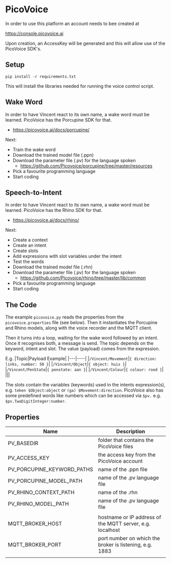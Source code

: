 # PicoVoice

In order to use this platform an account needs to bee created at

https://console.picovoice.ai

Upon creation, an AccessKey will be generated and this will allow use of the PicoVoice SDK's.

## Setup

```shell
pip install -r requirements.txt
```

This will install the libraries needed for running the voice control script.

## Wake Word

In order to have Vincent react to its own name, a wake word must be learned. PicoVoice has the Porcupine SDK for that.

- https://picovoice.ai/docs/porcupine/

Next:

- Train the wake word
- Download the trained model file (.ppn)
- Download the parameter file (.pv) for the language spoken
  - https://github.com/Picovoice/porcupine/tree/master/resources
- Pick a favourite programming language
- Start coding

## Speech-to-Intent

In order to have Vincent react to its own name, a wake word must be learned. PicoVoice has the Rhino SDK for that.

- https://picovoice.ai/docs/rhino/

Next:

- Create a context
- Create an intent
- Create slots
- Add expressions with slot variables under the intent
- Test the words
- Download the trained model file (.rhn)
- Download the parameter file (.pv) for the language spoken
  - https://github.com/Picovoice/rhino/tree/master/lib/common
- Pick a favourite programming language
- Start coding

## The Code

The example `picovoice.py` reads the properties from the `picovoice.properties` file (see below). Then it instantiates the Porcupine and Rhino models, along with the voice recorder and the MQTT client.

Then it turns into a loop, waiting for the wake word followed by an intent. Once it recognises both, a message is send. The topic depends on the keyword, intent and slot. The value (payload) comes from the expression.

E.g.
|Topic|Payload Example|
|---|----|
|`/Vincent/Movement`|`{ direction: links, number: 50 }`|
|`/Vincent/Object`|`{ object: huis }`|
|`/Vincent/PenState`|`{ penstate: aan }`|
|`/Vincent/Colour`|`{ colour: rood }`|
|||

The slots contain the variables (keywords) used in the intents expression(s), e.g. `teken $Object:object` or `(ga) $Movement:direction`. PicoVoice also
has some predefined words like numbers which can be accessed via `$pv.` e.g. `$pv.TwoDigitInteger:number`.

## Properties

| Name                       | Description                                               |
| -------------------------- | --------------------------------------------------------- |
| PV_BASEDIR                 | folder that contains the PicoVoice files                  |
| PV_ACCESS_KEY              | the access key from the PicoVoice account                 |
| PV_PORCUPINE_KEYWORD_PATHS | name of the .ppn file                                     |
| PV_PORCUPINE_MODEL_PATH    | name of the .pv language file                             |
| PV_RHINO_CONTEXT_PATH      | name of the .rhn                                          |
| PV_RHINO_MODEL_PATH        | name of the .pv language file                             |
|                            |                                                           |
| MQTT_BROKER_HOST           | hostname or IP address of the MQTT server, e.g. localhost |
| MQTT_BROKER_PORT           | port number on which the broker is listening, e.g. 1883   |
|                            |                                                           |
